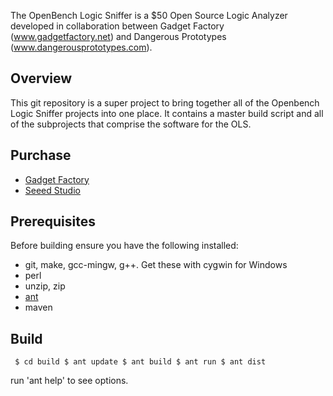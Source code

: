 The OpenBench Logic Sniffer is a $50 Open Source Logic Analyzer developed in collaboration between Gadget Factory (www.gadgetfactory.net) and Dangerous Prototypes (www.dangerousprototypes.com). 

Overview
--------
This git repository is a super project to bring together all of the Openbench Logic Sniffer projects into one place. It contains a master build script and all of the subprojects that comprise the software for the OLS.


Purchase
--------
* [Gadget Factory](http://www.gadgetfactory.net/index.php?main_page=product_info&cPath=10&products_id=30)
* [Seeed Studio](http://www.seeedstudio.com/depot/preorder-open-workbench-logic-sniffer-p-612.html?cPath=75)

Prerequisites
-------------
Before building ensure you have the following installed:
* git, make, gcc-mingw, g++. Get these with cygwin for Windows
* perl
* unzip, zip
* [ant](http://ant.apache.org)
* maven

Build
-----

  `
  $ cd build
  $ ant update
  $ ant build
  $ ant run
  $ ant dist`

run 'ant help' to see options.